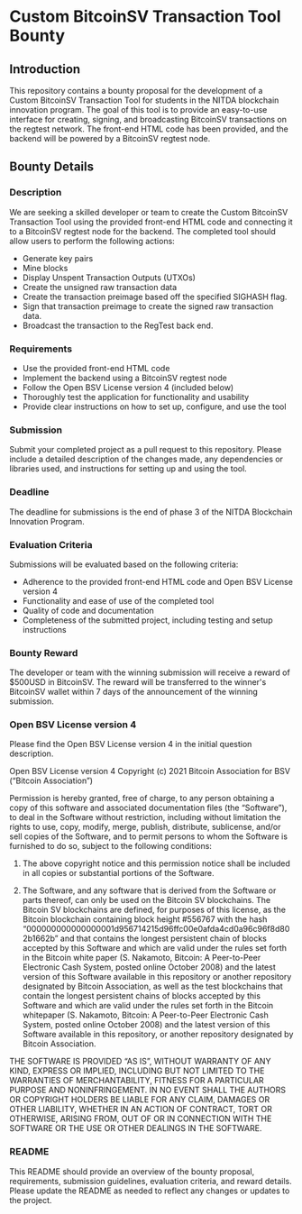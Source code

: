 # Custom BitcoinSV Transaction Tool Bounty

## Introduction
This repository contains a bounty proposal for the development of a Custom BitcoinSV Transaction Tool for students in the NITDA blockchain innovation program. The goal of this tool is to provide an easy-to-use interface for creating, signing, and broadcasting BitcoinSV transactions on the regtest network. The front-end HTML code has been provided, and the backend will be powered by a BitcoinSV regtest node.

## Bounty Details

### Description
We are seeking a skilled developer or team to create the Custom BitcoinSV Transaction Tool using the provided front-end HTML code and connecting it to a BitcoinSV regtest node for the backend. The completed tool should allow users to perform the following actions:

- Generate key pairs
- Mine blocks
- Display Unspent Transaction Outputs (UTXOs)
- Create the unsigned raw transaction data 
- Create the transaction preimage based off the specified SIGHASH flag.
- Sign that transaction preimage to create the signed raw transaction data.
- Broadcast the transaction to the RegTest back end.  

### Requirements
- Use the provided front-end HTML code
- Implement the backend using a BitcoinSV regtest node
- Follow the Open BSV License version 4 (included below)
- Thoroughly test the application for functionality and usability
- Provide clear instructions on how to set up, configure, and use the tool

### Submission
Submit your completed project as a pull request to this repository. Please include a detailed description of the changes made, any dependencies or libraries used, and instructions for setting up and using the tool.

### Deadline
The deadline for submissions is the end of phase 3 of the NITDA Blockchain Innovation Program. 


### Evaluation Criteria
Submissions will be evaluated based on the following criteria:

- Adherence to the provided front-end HTML code and Open BSV License version 4
- Functionality and ease of use of the completed tool
- Quality of code and documentation
- Completeness of the submitted project, including testing and setup instructions

### Bounty Reward
The developer or team with the winning submission will receive a reward of $500USD in BitcoinSV. The reward will be transferred to the winner's BitcoinSV wallet within 7 days of the announcement of the winning submission.

### Open BSV License version 4
Please find the Open BSV License version 4 in the initial question description.

Open BSV License version 4
Copyright (c) 2021 Bitcoin Association for BSV (“Bitcoin Association”)

Permission is hereby granted, free of charge, to any person obtaining a copy of this software and associated documentation files (the “Software”), to deal in the Software without restriction, including without limitation the rights to use, copy, modify, merge, publish, distribute, sublicense, and/or sell copies of the Software, and to permit persons to whom the Software is furnished to do so, subject to the following conditions:

1. The above copyright notice and this permission notice shall be included in all copies or substantial portions of the Software.

2. The Software, and any software that is derived from the Software or parts thereof, can only be used on the Bitcoin SV blockchains. The Bitcoin SV blockchains are defined, for purposes of this license, as the Bitcoin blockchain containing block height #556767 with the hash “000000000000000001d956714215d96ffc00e0afda4cd0a96c96f8d802b1662b” and that contains the longest persistent chain of blocks accepted by this Software and which are valid under the rules set forth in the Bitcoin white paper (S. Nakamoto, Bitcoin: A Peer-to-Peer Electronic Cash System, posted online October 2008) and the latest version of this Software available in this repository or another repository designated by Bitcoin Association, as well as the test blockchains that contain the longest persistent chains of blocks accepted by this Software and which are valid under the rules set forth in the Bitcoin whitepaper (S. Nakamoto, Bitcoin: A Peer-to-Peer Electronic Cash System, posted online October 2008) and the latest version of this Software available in this repository, or another repository designated by Bitcoin Association.

THE SOFTWARE IS PROVIDED “AS IS”, WITHOUT WARRANTY OF ANY KIND, EXPRESS OR IMPLIED, INCLUDING BUT NOT LIMITED TO THE WARRANTIES OF MERCHANTABILITY, FITNESS FOR A PARTICULAR PURPOSE AND NONINFRINGEMENT. IN NO EVENT SHALL THE AUTHORS OR COPYRIGHT HOLDERS BE LIABLE FOR ANY CLAIM, DAMAGES OR OTHER LIABILITY, WHETHER IN AN ACTION OF CONTRACT, TORT OR OTHERWISE, ARISING FROM, OUT OF OR IN CONNECTION WITH THE SOFTWARE OR THE USE OR OTHER DEALINGS IN THE SOFTWARE.

### README
This README should provide an overview of the bounty proposal, requirements, submission guidelines, evaluation criteria, and reward details. Please update the README as needed to reflect any changes or updates to the project.





